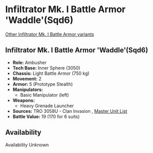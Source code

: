 # Infiltrator Mk. I Battle Armor 'Waddle'(Sqd6) 

[Other Infiltrator Mk. I Battle Armor variants](../infiltrator_mk._i_battle_armor.md) 

## Infiltrator Mk. I Battle Armor 'Waddle'(Sqd6) 

- **Role:** Ambusher 
- **Tech Base:** Inner Sphere (3050) 
- **Chassis:** Light Battle Armor (750 kg) 
- **Movement:** 2 
- **Armor:** 5 (Prototype Stealth) 
- **Manipulators:** 
  - Basic Manipulator (left) 
- **Weapons:** 
  - Heavy Grenade Launcher 
- **Sources:** TRO 3058U - Clan Invasion , [Master Unit List](http://masterunitlist.info/Unit/Details/8896) 
- **Battle Value:** 19 (170 for 6 suits) 

## Availability 

Availability Unknown 

